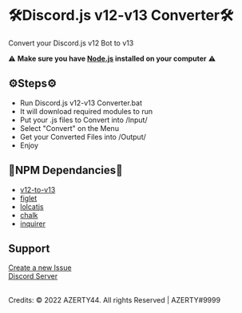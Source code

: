 # 🛠Discord.js v12-v13 Converter🛠

Convert your Discord.js v12 Bot to v13

⚠ **Make sure you have [Node.js](https://nodejs.org/en/download/) installed on your computer** ⚠

## ⚙Steps⚙
- Run Discord.js v12-v13 Converter.bat
- It will download required modules to run
- Put your .js files to Convert into /Input/
- Select "Convert" on the Menu
- Get your Converted Files into /Output/
- Enjoy

## 🔮NPM Dependancies🔮
- [v12-to-v13](https://www.npmjs.com/package/v12-to-v13)
- [figlet](https://www.npmjs.com/package/figlet)
- [lolcatjs](https://www.npmjs.com/package/lolcatjs)
- [chalk](https://www.npmjs.com/package/chalk)
- [inquirer](https://www.npmjs.com/package/inquirer)

## Support
[Create a new Issue](https://github.com/AZERTY442005/Discord.js-v12-v13-Converter/issues/new)
<br/>
[Discord Server](https://discord.gg/WZv9zh5mZJ)

<br/>
Credits: © 2022 AZERTY44. All rights Reserved | AZERTY#9999
